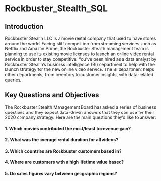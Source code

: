 # Rockbuster_Stealth_SQL

## Introduction

Rockbuster Stealth LLC is a movie rental company that used to have stores around the world. Facing stiff competition from streaming services such as Netflix and Amazon Prime, the Rockbuster Stealth management team is planning to use its existing movie licenses to launch an online video rental service in order to stay competitive.
You’ve been hired as a data analyst by Rockbuster Stealth’s business intelligence (BI) department to help with the launch strategy for the new online video service. The BI department helps other departments, from inventory to customer insights, with data-related queries.

## Key Questions and Objectives

The Rockbuster Stealth Management Board has asked a series of business questions and they expect data-driven answers that they can use for their 2020 company strategy. Here are the main questions they’d like to answer:

#### 1. Which movies contributed the most/least to revenue gain?
#### 2. What was the average rental duration for all videos?
#### 3. Which countries are Rockbuster customers based in?
#### 4. Where are customers with a high lifetime value based?
#### 5. Do sales figures vary between geographic regions?


